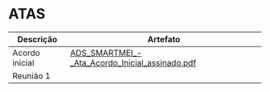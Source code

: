 # ATAS

| Descrição | Artefato |
|------|-----------------------------------------|
| Acordo inicial|[ADS_SMARTMEI_-_Ata_Acordo_Inicial_assinado.pdf](https://github.com/ICEI-PUC-Minas-PMV-ADS/pmv-ads-2024-1-e5-proj-empext-t2-smartmei/files/14398604/ADS_SMARTMEI_-_Ata_Acordo_Inicial_assinado.pdf)|
| Reunião 1 ||


